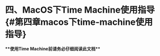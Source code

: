 # 四、MacOS下Time Machine使用指导 {#第四章macos下time-machine使用指导}







**\*\*使用Time Machine前请务必仔细阅读此文档\*\***



